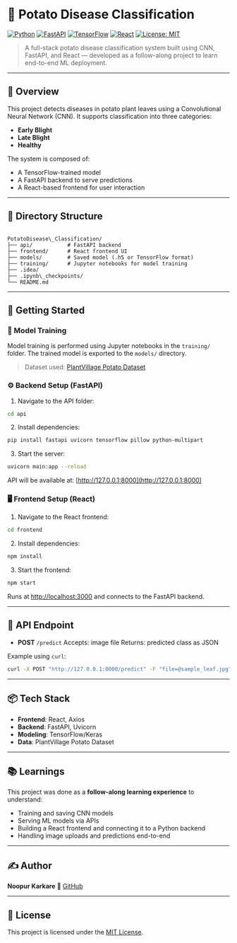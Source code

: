 

# 🥔 Potato Disease Classification

[![Python](https://img.shields.io/badge/Python-3.8+-blue?logo=python)](https://www.python.org/)
[![FastAPI](https://img.shields.io/badge/FastAPI-0.95+-green?logo=fastapi)](https://fastapi.tiangolo.com/)
[![TensorFlow](https://img.shields.io/badge/TensorFlow-2.x-orange?logo=tensorflow)](https://www.tensorflow.org/)
[![React](https://img.shields.io/badge/Frontend-React-blue?logo=react)](https://reactjs.org/)
[![License: MIT](https://img.shields.io/badge/License-MIT-yellow.svg)](https://opensource.org/licenses/MIT)

> A full-stack potato disease classification system built using CNN, FastAPI, and React — developed as a follow-along project to learn end-to-end ML deployment.

---

## 📌 Overview

This project detects diseases in potato plant leaves using a Convolutional Neural Network (CNN). It supports classification into three categories:
- **Early Blight**
- **Late Blight**
- **Healthy**

The system is composed of:
- A TensorFlow-trained model
- A FastAPI backend to serve predictions
- A React-based frontend for user interaction

---

## 📁 Directory Structure

```

PotatoDisease\_Classification/
├── api/           # FastAPI backend
├── frontend/      # React frontend UI
├── models/        # Saved model (.h5 or TensorFlow format)
├── training/      # Jupyter notebooks for model training
├── .idea/
├── .ipynb\_checkpoints/
└── README.md

````

---

## 🚀 Getting Started

### 🧠 Model Training

Model training is performed using Jupyter notebooks in the `training/` folder. The trained model is exported to the `models/` directory.

> Dataset used: [PlantVillage Potato Dataset](https://www.kaggle.com/datasets/emmarex/plantdisease)

### ⚙️ Backend Setup (FastAPI)

1. Navigate to the API folder:

```bash
cd api
````

2. Install dependencies:

```bash
pip install fastapi uvicorn tensorflow pillow python-multipart
```

3. Start the server:

```bash
uvicorn main:app --reload
```

API will be available at: [http://127.0.0.1:8000](http://127.0.0.1:8000)

### 🖥️ Frontend Setup (React)

1. Navigate to the React frontend:

```bash
cd frontend
```

2. Install dependencies:

```bash
npm install
```

3. Start the frontend:

```bash
npm start
```

Runs at [http://localhost:3000](http://localhost:3000) and connects to the FastAPI backend.

---

## 🔌 API Endpoint

* **POST** `/predict`
  Accepts: image file
  Returns: predicted class as JSON

Example using `curl`:

```bash
curl -X POST "http://127.0.0.1:8000/predict" -F "file=@sample_leaf.jpg"
```

---

## 📦 Tech Stack

* **Frontend**: React, Axios
* **Backend**: FastAPI, Uvicorn
* **Modeling**: TensorFlow/Keras
* **Data**: PlantVillage Potato Dataset

---

## 📚 Learnings

This project was done as a **follow-along learning experience** to understand:

* Training and saving CNN models
* Serving ML models via APIs
* Building a React frontend and connecting it to a Python backend
* Handling image uploads and predictions end-to-end

---

## ✍️ Author

**Noopur Karkare**
🔗 [GitHub](https://github.com/noopur1811)

---

## 🪪 License

This project is licensed under the [MIT License](https://opensource.org/licenses/MIT).

```


